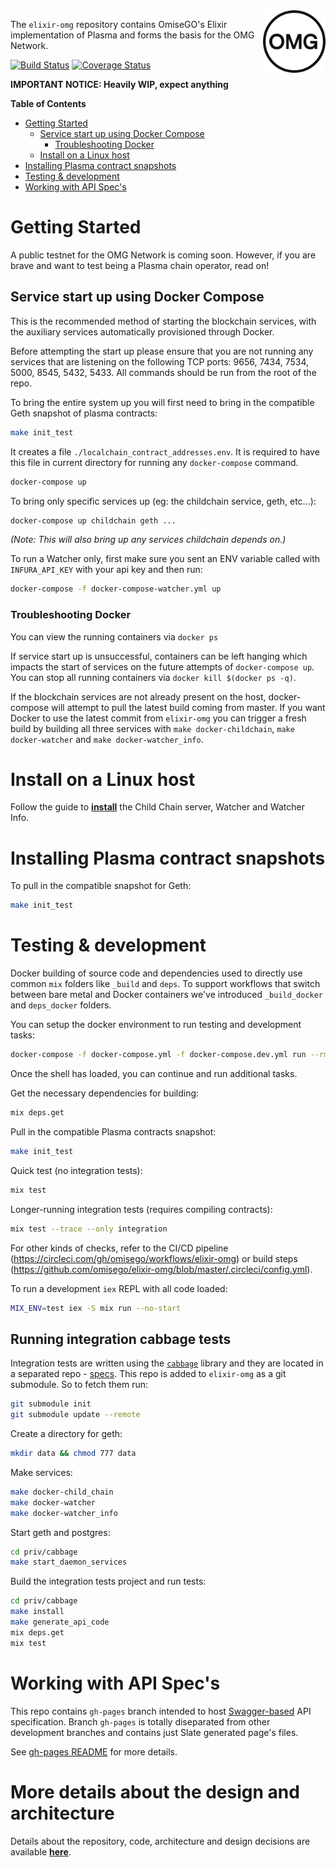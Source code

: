 <img src="docs/assets/logo.png" width="100" height="100" align="right" />

The `elixir-omg` repository contains OmiseGO's Elixir implementation of Plasma and forms the basis for the OMG Network.

[![Build Status](https://circleci.com/gh/omgnetwork/elixir-omg.svg?style=svg)](https://circleci.com/gh/omgnetwork/elixir-omg) [![Coverage Status](https://coveralls.io/repos/github/omisego/elixir-omg/badge.svg?branch=master)](https://coveralls.io/github/omisego/elixir-omg?branch=master)

**IMPORTANT NOTICE: Heavily WIP, expect anything**

**Table of Contents**

<!--ts-->
   * [Getting Started](#getting-started)
      * [Service start up using Docker Compose](#service-start-up-using-docker-compose)
         * [Troubleshooting Docker](#troubleshooting-docker)
       * [Install on a Linux host](#install-on-a-linux-host)
   * [Installing Plasma contract snapshots](#installing-plasma-contract-snapshots)
   * [Testing &amp; development](#testing--development)
   * [Working with API Spec's](#working-with-api-specs)

<!-- Added by: user, at: 2019-04-03T18:13+02:00 -->

<!--te-->

<!-- Created by [gh-md-toc](https://github.com/ekalinin/github-markdown-toc) -->
<!-- GH_TOC_TOKEN=75... ./gh-md-toc --insert ../omgnetwork/README.md -->

# Getting Started

A public testnet for the OMG Network is coming soon.
However, if you are brave and want to test being a Plasma chain operator, read on!

## Service start up using Docker Compose
This is the recommended method of starting the blockchain services, with the auxiliary services automatically provisioned through Docker.

Before attempting the start up please ensure that you are not running any services that are listening on the following TCP ports: 9656, 7434, 7534, 5000, 8545, 5432, 5433.
All commands should be run from the root of the repo.

To bring the entire system up you will first need to bring in the compatible Geth snapshot of plasma contracts:

```sh
make init_test
```
It creates a file `./localchain_contract_addresses.env`. It is required to have this file in current directory for running any `docker-compose` command.

```sh
docker-compose up
```

To bring only specific services up (eg: the childchain service, geth, etc...):

```sh
docker-compose up childchain geth ...
```

_(Note: This will also bring up any services childchain depends on.)_

To run a Watcher only, first make sure you sent an ENV variable called with `INFURA_API_KEY` with your api key and then run:

```sh
docker-compose -f docker-compose-watcher.yml up
```

### Troubleshooting Docker
You can view the running containers via `docker ps`

If service start up is unsuccessful, containers can be left hanging which impacts the start of services on the future attempts of `docker-compose up`.
You can stop all running containers via `docker kill $(docker ps -q)`.

If the blockchain services are not already present on the host, docker-compose will attempt to pull the latest build coming from master.
If you want Docker to use the latest commit from `elixir-omg` you can trigger a fresh build by building all three services with `make docker-childchain`, `make docker-watcher` and `make docker-watcher_info`.

# Install on a Linux host
Follow the guide to **[install](docs/install.md)** the Child Chain server, Watcher and Watcher Info.

# Installing Plasma contract snapshots

To pull in the compatible snapshot for Geth:
```bash
make init_test
```

# Testing & development

Docker building of source code and dependencies used to directly use common `mix` folders like `_build` and `deps`. To support workflows that switch between bare metal and Docker containers we've introduced `_build_docker` and `deps_docker` folders.

You can setup the docker environment to run testing and development tasks:

```sh
docker-compose -f docker-compose.yml -f docker-compose.dev.yml run --rm --entrypoint bash elixir-omg
```

Once the shell has loaded, you can continue and run additional tasks.

Get the necessary dependencies for building:
```bash
mix deps.get
```

Pull in the compatible Plasma contracts snapshot:
```bash
make init_test
```

Quick test (no integration tests):
```bash
mix test
```

Longer-running integration tests (requires compiling contracts):
```bash
mix test --trace --only integration
```

For other kinds of checks, refer to the CI/CD pipeline (https://circleci.com/gh/omisego/workflows/elixir-omg) or build steps (https://github.com/omisego/elixir-omg/blob/master/.circleci/config.yml).

To run a development `iex` REPL with all code loaded:
```bash
MIX_ENV=test iex -S mix run --no-start
```

## Running integration cabbage tests

Integration tests are written using the [`cabbage`](https://github.com/cabbage-ex/cabbage) library and they are located in a separated repo - [specs](https://github.com/omgnetwork/specs). This repo is added to `elixir-omg` as a git submodule. So to fetch them run:
```bash
git submodule init
git submodule update --remote
```

Create a directory for geth:
```bash
mkdir data && chmod 777 data
```

Make services:
```bash
make docker-child_chain
make docker-watcher
make docker-watcher_info
```

Start geth and postgres:
```bash
cd priv/cabbage
make start_daemon_services
```

Build the integration tests project and run tests:
```bash
cd priv/cabbage
make install
make generate_api_code
mix deps.get
mix test
```

# Working with API Spec's

This repo contains `gh-pages` branch intended to host [Swagger-based](https://docs.omg.network/elixir-omg/) API specification.
Branch `gh-pages` is totally diseparated from other development branches and contains just Slate generated page's files.

See [gh-pages README](https://github.com/omisego/elixir-omg/tree/gh-pages) for more details.

# More details about the design and architecture

Details about the repository, code, architecture and design decisions are available **[here](docs/details.md)**.

